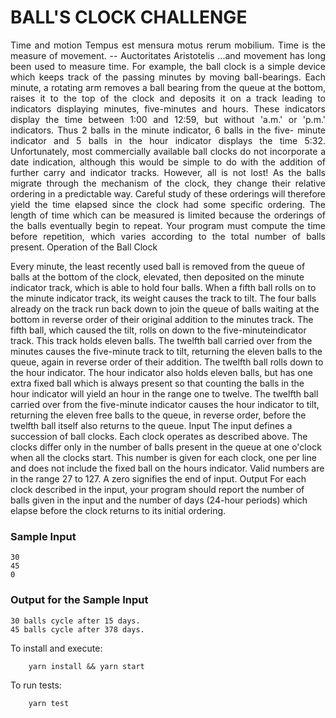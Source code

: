 # BALL'S CLOCK CHALLENGE

<p align="justify">Time and motion
Tempus est mensura motus rerum mobilium.
Time is the measure of movement.
-- Auctoritates Aristotelis
...and movement has long been used to measure time. For example, the ball clock is a
simple device which keeps track of the passing minutes by moving ball-bearings. Each
minute, a rotating arm removes a ball bearing from the queue at the bottom, raises it to
the top of the clock and deposits it on a track leading to indicators displaying minutes,
five-minutes and hours. These indicators display the time between 1:00 and 12:59, but
without 'a.m.' or 'p.m.' indicators. Thus 2 balls in the minute indicator, 6 balls in the five-
minute indicator and 5 balls in the hour indicator displays the time 5:32.
Unfortunately, most commercially available ball clocks do not incorporate a date
indication, although this would be simple to do with the addition of further carry and
indicator tracks. However, all is not lost! As the balls migrate through the mechanism of
the clock, they change their relative ordering in a predictable way. Careful study of these
orderings will therefore yield the time elapsed since the clock had some specific
ordering. The length of time which can be measured is limited because the orderings of
the balls eventually begin to repeat. Your program must compute the time before
repetition, which varies according to the total number of balls present.
Operation of the Ball Clock

Every minute, the least recently used ball is removed from the queue of balls at the
bottom of the clock, elevated, then deposited on the minute indicator track, which is able
to hold four balls. When a fifth ball rolls on to the minute indicator track, its weight
causes the track to tilt. The four balls already on the track run back down to join the
queue of balls waiting at the bottom in reverse order of their original addition to the
minutes track. The fifth ball, which caused the tilt, rolls on down to the five-minuteindicator track. This track holds eleven balls. The twelfth ball carried over from the
minutes causes the five-minute track to tilt, returning the eleven balls to the queue,
again in reverse order of their addition. The twelfth ball rolls down to the hour indicator.
The hour indicator also holds eleven balls, but has one extra fixed ball which is always
present so that counting the balls in the hour indicator will yield an hour in the range one
to twelve. The twelfth ball carried over from the five-minute indicator causes the hour
indicator to tilt, returning the eleven free balls to the queue, in reverse order, before the
twelfth ball itself also returns to the queue.
Input
The input defines a succession of ball clocks. Each clock operates as described above.
The clocks differ only in the number of balls present in the queue at one o'clock when all
the clocks start. This number is given for each clock, one per line and does not include
the fixed ball on the hours indicator. Valid numbers are in the range 27 to 127. A zero
signifies the end of input.
Output
For each clock described in the input, your program should report the number of balls
given in the input and the number of days (24-hour periods) which elapse before the
clock returns to its initial ordering.</p>

### Sample Input
``` 
30
45
0
```

### Output for the Sample Input

```
30 balls cycle after 15 days.
45 balls cycle after 378 days.
```

To install and execute:
``` 
    yarn install && yarn start
```    
To run tests:
``` 
    yarn test
```    

 